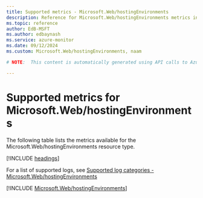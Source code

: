 ```yaml
---
title: Supported metrics - Microsoft.Web/hostingEnvironments
description: Reference for Microsoft.Web/hostingEnvironments metrics in Azure Monitor.
ms.topic: reference
author: EdB-MSFT
ms.author: edbaynash
ms.service: azure-monitor
ms.date: 09/12/2024
ms.custom: Microsoft.Web/hostingEnvironments, naam

# NOTE:  This content is automatically generated using API calls to Azure. Any edits made on these files will be overwritten in the next run of the script. 

---
```


  
# Supported metrics for Microsoft.Web/hostingEnvironments
  
The following table lists the metrics available for the Microsoft.Web/hostingEnvironments resource type.  
  
  
[!INCLUDE [headings](~/reusable-content/ce-skilling/azure/includes/azure-monitor/reference/metrics/metrics-headings.md)]  
  
  
  
For a list of supported logs, see [Supported log categories - Microsoft.Web/hostingEnvironments](../supported-logs/microsoft-web-hostingenvironments-logs.md)  
  
 

[!INCLUDE [Microsoft.Web/hostingEnvironments](~/reusable-content/ce-skilling/azure/includes/azure-monitor/reference/metrics/microsoft-web-hostingenvironments-metrics-include.md)]  

